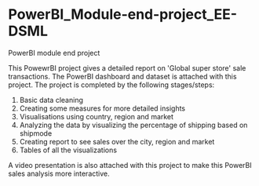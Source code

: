# PowerBI_Module-end-project_EE-DSML
PowerBI module end project

This PowewrBI project gives a detailed report on 'Global super store' sale transactions. The PowerBI dashboard and dataset is attached with this project.
The project is completed by the following stages/steps:
1. Basic data cleaning
2. Creating some measures for more detailed insights
3. Visualisations using country, region and market
4. Analyzing the data by visualizing the percentage of shipping based on shipmode
5. Creating report to see sales over the city, region and market
6. Tables of all the visualizations
   
A video presentation is also attached with this project to make this PowerBI sales analysis more interactive.
